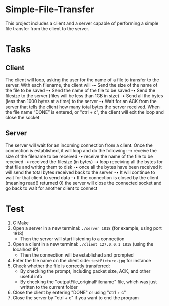 # Simple-File-Transfer
This project includes a client and a server capable of performing a simple file transfer from the client to the server.

# Tasks
## Client
The client will loop, asking the user for the name of a file to transfer to the server.
With each filename, the client will
-• Send the size of the name of the file to be saved
-• Send the name of the file to be saved
-• Send the filesize to the server (files will be less than 1GB in size)
-• Send all the bytes (less than 1000 bytes at a time) to the server
-• Wait for an ACK from the server that tells the client how many total bytes the server received.
When the file name “DONE” is entered, or "ctrl + c", the client will exit the loop and close the socket

## Server
The server will wait for an incoming connection from a client. Once the connection is established, it will loop and do the following:
-• receive the size of the filename to be received
-• receive the name of the file to be received
-• received the filesize (in bytes)
-• loop receiving all the bytes for that file and writing them to disk
-• once all the bytes have been received it will send the total bytes received back to the server
-• It will continue to wait for that client to send data
-• If the connection is closed by the client (meaning read() returned 0) the server will close the connected socket and go back to wait for another client to connect

# Test
1. C Make
2. Open a server in a new terminal: `./server 1818` (for example, using port 1818)
   - Then the server will start listening to a connection
3. Open a client in a new terminal: `./client 127.0.0.1 1818` (using the localhost IP)
   - Then the connection will be established and prompted
4. Enter the file name on the client side: `testPicture.jpg` for instance
5. Check whether the file is correctly transferred:
   - By checking the prompt, including packet size, ACK, and other useful info
   - By checking the "outputFile_originalFilename" file, which was just written to the current folder
6. Close the client by entering "DONE" or using "ctrl + c"
7. Close the server by "ctrl + c" if you want to end the program

